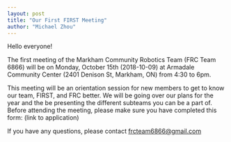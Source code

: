 ```yaml
---
layout: post
title: "Our First FIRST Meeting"
author: "Michael Zhou"
---
```


Hello everyone!

The first meeting of the Markham Community Robotics Team (FRC Team 6866) will be on Monday, October 15th (2018-10-09) at Armadale Community Center (2401 Denison St, Markham, ON) from 4:30 to 6pm.

This meeting will be an orientation session for new members to get to know our team, FIRST, and FRC better. We will be going over our plans for the year and the be presenting the different subteams you can be a part of. Before attending the meeting, please make sure you have completed this form: (link to application)

If you have any questions, please contact frcteam6866@gmail.com